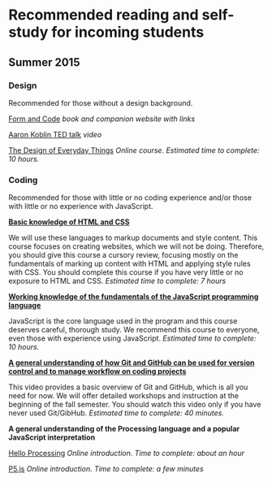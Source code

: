 # Recommended reading and self-study for incoming students
## Summer 2015

### Design
Recommended for those without a design background. 

[Form and Code](http://amzn.com/1568989377)
*book and companion website with links*

[Aaron Koblin TED talk](https://www.ted.com/talks/aaron_koblin)
*video*

[The Design of Everyday Things](https://www.udacity.com/course/intro-to-the-design-of-everyday-things--design101)
*Online course. Estimated time to complete: 10 hours.*

### Coding
Recommended for those with little or no coding experience and/or those with little or no experience with JavaScript. 

**[Basic knowledge of HTML and CSS](http://www.codecademy.com/tracks/web)**

We will use these languages to markup documents and style content. This course focuses on creating websites, which we will not be doing. Therefore, you should give this course a cursory review, focusing mostly on the fundamentals of marking up content with HTML and applying style rules with CSS. You should complete this course if you have very little or no exposure to HTML and CSS. 
*Estimated time to complete: 7 hours*

**[Working knowledge of the fundamentals of the JavaScript programming language](http://www.codecademy.com/tracks/javascript)**

JavaScript is the core language used in the program and this course deserves careful, thorough study. We recommend this course to everyone, even those with experience using JavaScript. 
*Estimated time to complete: 10 hours.*

**[A general understanding of how Git and GitHub can be used for version control and to manage workflow on coding projects](https://youtu.be/DVDLoe_2MBc)**

This video provides a basic overview of Git and GitHub, which is all you need for now. We will offer detailed workshops and instruction at the beginning of the fall semester. You should watch this video only if you have never used Git/GibHub. 
*Estimated time to complete: 40 minutes.*

**A general understanding of the Processing language and a popular JavaScript interpretation**

[Hello Processing](http://hello.processing.org/)
*Online introduction. Time to complete: about an hour*
 
[P5.js](http://hello.p5js.org/)
*Online introduction. Time to complete: a few minutes*
 

